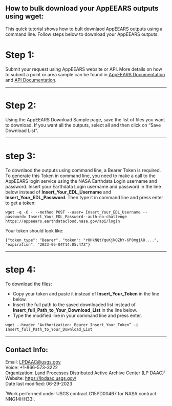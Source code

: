## How to bulk download your AppEEARS outputs using wget: 
This quick tutorial shows how to bult downlaod AppEEARS outputs using a command line. Follow steps below to download your AppEEARS outputs.  

# Step 1: 

Submit your request using AppEEARS website or API. More details on how to submit a point or area sample can be found in [AppEEARS Documentation](https://appeears.earthdatacloud.nasa.gov/help) and [API Documentation](https://appeears.earthdatacloud.nasa.gov/api/). 

---
# Step 2:

Using the AppEEARS Download Sample page, save the list of files you want to download. If you want all the outputs, select all and then click on “Save Download List”. 

---
# step 3:
 
To downlaod the outputs using command line, a Bearer Token is required. To generate this Token in command line, you need to make a call to the AppEEARS login service using the NASA Earthdata Login username and password. Insert your Earthdata Login username and password in the line below instead of **Insert_Your_EDL_Username** and **Insert_Your_EDL_Password**. Then type it in command line and press enter to get a token:

`wget -q -O - --method POST --user= Insert_Your_EDL_Username --password= Insert_Your_EDL_Password--auth-no-challenge https://appeears.earthdatacloud.nasa.gov/api/login `

Your token should look like: 

`{"token_type": "Bearer", "token": "r0HkNQtYquKjkOZbY-6P8mgjA8....", "expiration": "2023-05-04T14:05:47Z"} `

---

# step 4:

To download the files:  
 - Copy your token and paste it instead of **Insert_Your_Token** in the line below.
 - Insert the full path to the saved downloaded list instead of **Insert_full_Path_to_Your_Download_List** in the line below.
 - Type the modified line in your command line and press enter.

`wget --header "Authorization: Bearer Insert_Your_Token” -i Insert_full_Path_to_Your_Download_List `


---

## Contact Info:  

Email: LPDAAC@usgs.gov  
Voice: +1-866-573-3222  
Organization: Land Processes Distributed Active Archive Center (LP DAAC)¹  
Website: <https://lpdaac.usgs.gov/>  
Date last modified: 06-29-2023  

¹Work performed under USGS contract G15PD00467 for NASA contract NNG14HH33I.  
